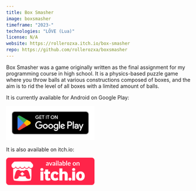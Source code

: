 ```yaml
---
title: Box Smasher
image: boxsmasher
timeframe: "2023-"
technologies: "LÖVE (Lua)"
license: N/A
website: https://rollerozxa.itch.io/box-smasher
repo: https://github.com/rollerozxa/boxsmasher
---
```


Box Smasher was a game originally written as the final assignment for my programming course in high school. It is a physics-based puzzle game where you throw balls at various constructions composed of boxes, and the aim is to rid the level of all boxes with a limited amount of balls.

It is currently available for Android on Google Play:

<a href="https://play.google.com/store/apps/details?id=se.voxelmanip.boxsmasher">
	<img alt="Get it on Google Play" src="/assets/buttons/google_play.webp" width="240">
</a>

It is also available on itch.io:

<a href="https://rollerozxa.itch.io/box-smasher">
	<img alt="Get it on itch.io" src="/assets/buttons/itch.svg" width="240">
</a>
